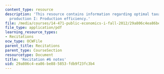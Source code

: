 ```yaml
---
content_type: resource
description: 'This resource contains information regarding optimal taxation and public
  production I: Production efficiency.'
file: /media/courses/14-471-public-economics-i-fall-2012/29a806c4ea86be885853fdb9f23fc3b4_MIT14_471F12_recnotes6.pdf
file_type: application/pdf
learning_resource_types:
- Recitations
ocw_type: OCWFile
parent_title: Recitations
parent_type: CourseSection
resourcetype: Document
title: 'Recitation #6 notes'
uid: 29a806c4-ea86-be88-5853-fdb9f23fc3b4
---
```

